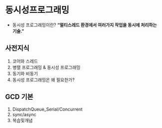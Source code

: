 # 동시성프로그래밍

- 동시성 프로그래밍이란?  **“멀티스레드 환경에서 여러가지 작업을 동시에 처리하는 기술.”**

## 사전지식
1. 코어와 스레드
2. 병렬 프로그래밍 & 동시성 프로그래밍
3. 동기와 비동기
4. 동시성 프로그래밍은 왜 필요한가?

## GCD 기본
1. DispatchQueue_Serial/Concurrent
2. sync/async
3. 복습및개념
